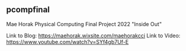 ## pcompfinal 

Mae Horak Physical Computing Final Project 2022
"Inside Out"

Link to Blog: https://maehorak.wixsite.com/maehorakcci
Link to Video: https://www.youtube.com/watch?v=SYf4gb7Uf-E
